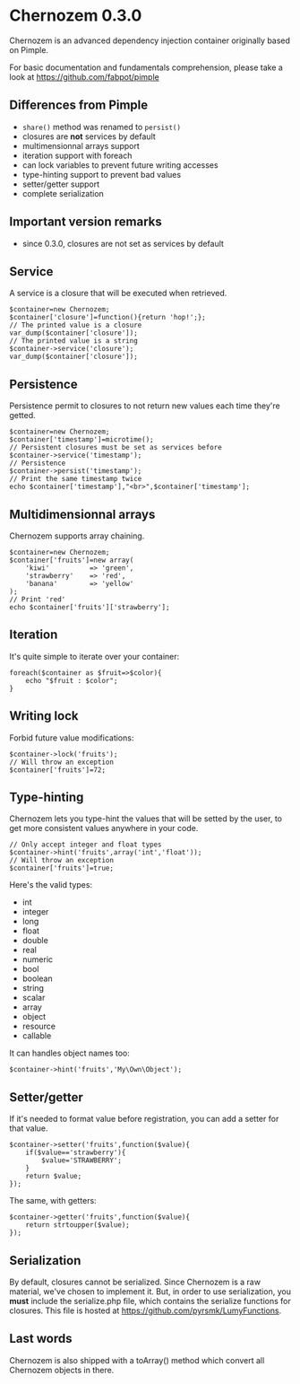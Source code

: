 Chernozem 0.3.0
===============

Chernozem is an advanced dependency injection container originally based on Pimple.

For basic documentation and fundamentals comprehension, please take a look at https://github.com/fabpot/pimple

Differences from Pimple
-----------------------

- `share()` method was renamed to `persist()`
- closures are __not__ services by default
- multimensionnal arrays support
- iteration support with foreach
- can lock variables to prevent future writing accesses
- type-hinting support to prevent bad values
- setter/getter support
- complete serialization

Important version remarks
-------------------------

- since 0.3.0, closures are not set as services by default

Service
-------

A service is a closure that will be executed when retrieved.

    $container=new Chernozem;
    $container['closure']=function(){return 'hop!';};
    // The printed value is a closure
    var_dump($container['closure']);
    // The printed value is a string
    $container->service('closure');
    var_dump($container['closure']);

Persistence
-----------

Persistence permit to closures to not return new values each time they're getted.

    $container=new Chernozem;
    $container['timestamp']=microtime();
    // Persistent closures must be set as services before
    $container->service('timestamp');
    // Persistence
    $container->persist('timestamp');
    // Print the same timestamp twice
    echo $container['timestamp'],"<br>",$container['timestamp'];

Multidimensionnal arrays
------------------------

Chernozem supports array chaining.

    $container=new Chernozem;
    $container['fruits']=new array(
        'kiwi'          => 'green',
        'strawberry'    => 'red',
        'banana'        => 'yellow'
    );
    // Print 'red'
    echo $container['fruits']['strawberry'];

Iteration
---------

It's quite simple to iterate over your container:

    foreach($container as $fruit=>$color){
        echo "$fruit : $color";
    }

Writing lock
------------

Forbid future value modifications:

    $container->lock('fruits');
    // Will throw an exception
    $container['fruits']=72;

Type-hinting
------------

Chernozem lets you type-hint the values that will be setted by the user, to get more consistent values anywhere in your code.

    // Only accept integer and float types
    $container->hint('fruits',array('int','float'));
    // Will throw an exception
    $container['fruits']=true;

Here's the valid types:

- int
- integer
- long
- float
- double
- real
- numeric
- bool
- boolean
- string
- scalar
- array
- object
- resource
- callable

It can handles object names too:

    $container->hint('fruits','My\Own\Object');

Setter/getter
-------------

If it's needed to format value before registration, you can add a setter for that value.

    $container->setter('fruits',function($value){
        if($value=='strawberry'){
            $value='STRAWBERRY';
        }
        return $value;
    });

The same, with getters:

    $container->getter('fruits',function($value){
        return strtoupper($value);
    });

Serialization
-------------

By default, closures cannot be serialized. Since Chernozem is a raw material, we've chosen to implement it. But, in order to use serialization, you __must__ include the serialize.php file, which contains the serialize functions for closures. This file is hosted at https://github.com/pyrsmk/LumyFunctions.

Last words
----------

Chernozem is also shipped with a toArray() method which convert all Chernozem objects in there.
